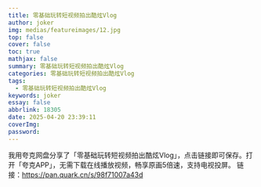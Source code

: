 ```yaml
---
title: 零基础玩转短视频拍出酷炫Vlog
author: joker
img: medias/featureimages/12.jpg
top: false
cover: false
toc: true
mathjax: false
summary: 零基础玩转短视频拍出酷炫Vlog
categories: 零基础玩转短视频拍出酷炫Vlog
tags:
  - 零基础玩转短视频拍出酷炫Vlog
keywords: joker
essay: false
abbrlink: 18305
date: 2025-04-20 23:39:11
coverImg:
password:
---
```


我用夸克网盘分享了「零基础玩转短视频拍出酷炫Vlog」，点击链接即可保存。打开「夸克APP」，无需下载在线播放视频，畅享原画5倍速，支持电视投屏。
链接：https://pan.quark.cn/s/98f71007a43d

